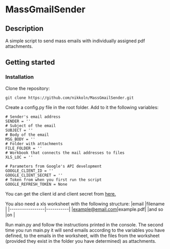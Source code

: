 # MassGmailSender

## Description

A simple script to send mass emails with individually assigned pdf attachments.

## Getting started
### Installation
Clone the repository:
```
git clone https://github.com/nikkoln/MassGmailSender.git
```
Create a config.py file in the root folder.
Add to it the following variables:
```
# Sender's email address
SENDER = ''
# Subject of the email
SUBJECT = ''
# Body of the email
MSG_BODY = ''
# Folder with attachments
FILE_FOLDER = ''
# Workbook that connects the mail addresses to files 
XLS_LOC = ''

# Parameters from Google's API development
GOOGLE_CLIENT_ID = ''
GOOGLE_CLIENT_SECRET = ''
# Token from when you first run the script
GOOGLE_REFRESH_TOKEN = None
```
You can get the client id and client secret from [here.](https://console.cloud.google.com/apis/)

You also need a xls worksheet with the following structure:
|email            |filename   |
|-----------------|-----------|
|example@email.com|example.pdf|
|and so           |on         |

Run main.py and follow the instructions printed in the console.
The second time you run main.py it will send emails according to the variables you have defined, to the emails in the worksheet, with the files from the worksheet (provided they exist in the folder you have determined) as attachments. 


